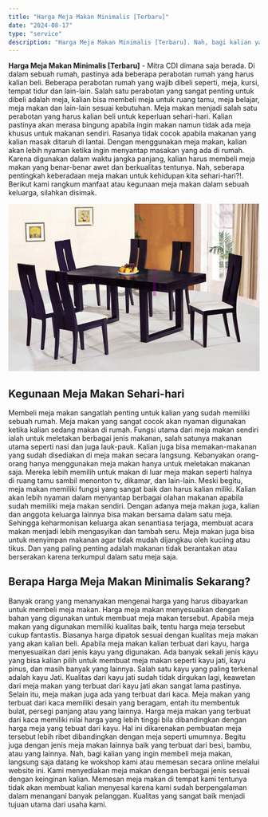 ```yaml
---
title: "Harga Meja Makan Minimalis [Terbaru]"
date: "2024-08-17"
type: "service"
description: "Harga Meja Makan Minimalis [Terbaru]. Nah, bagi kalian yang ingin membeli meja makan, langsung saja datang ke wokshop kami atau memesan secara online melalui..."
---
```


**Harga Meja Makan Minimalis \[Terbaru\]** - Mitra CDI dimana saja berada. Di dalam sebuah rumah, pastinya ada beberapa perabotan rumah yang harus kalian beli. Beberapa perabotan rumah yang wajib dibeli seperti, meja, kursi, tempat tidur dan lain-lain. Salah satu perabotan yang sangat penting untuk dibeli adalah meja, kalian bisa membeli meja untuk ruang tamu, meja belajar, meja makan dan lain-lain sesuai kebutuhan. Meja makan menjadi salah satu perabotan yang harus kalian beli untuk keperluan sehari-hari.
Kalian pastinya akan merasa bingung apabila ingin makan namun tidak ada meja khusus untuk makanan sendiri. Rasanya tidak cocok apabila makanan yang kalian masak ditaruh di lantai. Dengan menggunakan meja makan, kalian akan lebih nyaman ketika ingin menyantap masakan yang ada di rumah. Karena digunakan dalam waktu jangka panjang, kalian harus membeli meja makan yang benar-benar awet dan berkualitas tentunya. Nah, seberapa pentingkah keberadaan meja makan untuk kehidupan kita sehari-hari?!. Berikut kami rangkum manfaat atau kegunaan meja makan dalam sebuah keluarga, silahkan disimak.

![Harga Meja Makan Minimalis](/images/blog/meja-makan-minimalis.jpg)
## Kegunaan Meja Makan Sehari-hari
Membeli meja makan sangatlah penting untuk kalian yang sudah memiliki sebuah rumah. Meja makan yang sangat cocok akan nyaman digunakan ketika kalian sedang makan di rumah. Fungsi utama dari meja makan sendiri ialah untuk meletakan berbagai jenis makanan, salah satunya makanan utama seperti nasi dan juga lauk-pauk. Kalian juga bisa memakan-makanan yang sudah disediakan di meja makan secara langsung.
Kebanyakan orang-orang hanya menggunakan meja makan hanya untuk meletakan makanan saja. Mereka lebih memilih untuk makan di luar meja makan seperti halnya di ruang tamu sambil menonton tv, dikamar, dan lain-lain. Meski begitu, meja makan memiliki fungsi yang sangat baik dan harus kalian miliki. Kalian akan lebih nyaman dalam menyantap berbagai olahan makanan apabila sudah memiliki meja makan sendiri.
Dengan adanya meja makan juga, kalian dan anggota keluarga lainnya bisa makan bersama dalam satu meja. Sehingga keharmonisan keluarga akan senantiasa terjaga, membuat acara makan menjadi lebih mengasyikan dan tambah seru. Meja makan juga bisa untuk menyimpan makanan agar tidak mudah dijangkau oleh kuciing atau tikus. Dan yang paling penting adalah makanan tidak berantakan atau berserakan karena terkumpul dalam satu meja saja.
## Berapa Harga Meja Makan Minimalis Sekarang?
Banyak orang yang menanyakan mengenai harga yang harus dibayarkan untuk membeli meja makan. Harga meja makan menyesuaikan dengan bahan yang digunakan untuk membuat meja makan tersebut. Apabila meja makan yang digunakan memiliki kualitas baik, tentu harga meja tersebut cukup fantastis. Biasanya harga dipatok sesuai dengan kualitas meja makan yang akan kalian beli.
Apabila meja makan kalian terbuat dari kayu, harga menyesuaikan dari jenis kayu yang digunakan. Ada banyak sekali jenis kayu yang bisa kalian pilih untuk membuat meja makan seperti kayu jati, kayu pinus, dan masih banyak yang lainnya. Salah satu kayu yang paling terkenal adalah kayu Jati. Kualitas dari kayu jati sudah tidak dirgukan lagi, keawetan dari meja makan yang terbuat dari kayu jati akan sangat lama pastinya.
Selain itu, meja makan juga ada yang terbuat dari kaca. Meja makan yang terbuat dari kaca memiliki desain yang beragam, entah itu membentuk bulat, persegi panjang atau yang lainnya. Harga meja makan yang terbuat dari kaca memiliki nilai harga yang lebih tinggi bila dibandingkan dengan harga meja yang tebuat dari kayu. Hal ini dikarenakan pembuatan meja tersebut lebih ribet dibandingkan dengan meja seperti umumnya. Begitu juga dengan jenis meja makan lainnya baik yang terbuat dari besi, bambu, atau yang lainnya.
Nah, bagi kalian yang ingin membeli meja makan, langsung saja datang ke wokshop kami atau memesan secara online melalui website ini. Kami menyediakan meja makan dengan berbagai jenis sesuai dengan keinginan kalian. Memesan meja makan di tempat kami tentunya tidak akan membuat kalian menyesal karena kami sudah berpengalaman dalam menangani banyak pelanggan. Kualitas yang sangat baik menjadi tujuan utama dari usaha kami.
